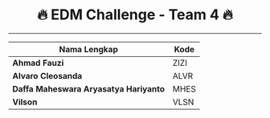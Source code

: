 <div align="center">

# 🔥 EDM Challenge - Team 4 🔥
---
| Nama Lengkap                                       | Kode |
|--------------------------------------------|---------|
| **Ahmad Fauzi**                            | ZIZI    |
| **Alvaro Cleosanda**                       | ALVR    |
| **Daffa Maheswara Aryasatya Hariyanto**   | MHES    |
| **Vilson**                                 | VLSN    |

</div>
